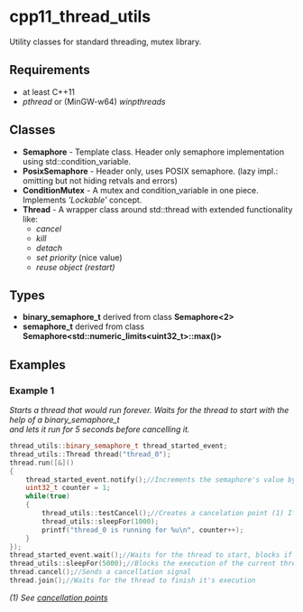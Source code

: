 # cpp11_thread_utils
Utility classes for standard threading, mutex library.

## Requirements
* at least C++11
* _pthread_ or (MinGW-w64) _winpthreads_

## Classes
* **Semaphore** - Template class. Header only semaphore implementation using std::condition_variable.
* **PosixSemaphore** - Header only, uses POSIX semaphore. (lazy impl.: omitting but not hiding retvals and errors) 
* **ConditionMutex** - A mutex and condition_variable in one piece. Implements _'Lockable'_ concept.
* **Thread** - A wrapper class around std::thread with extended functionality like:
  * _cancel_
  * _kill_
  * _detach_
  * _set priority_ (nice value)
  * _reuse object (restart)_

## Types
* **binary_semaphore_t** derived from class **Semaphore<2>**
* **semaphore_t** derived from class **Semaphore<std::numeric_limits<uint32_t>::max()>**

## Examples

### Example 1
_Starts a thread that would run forever. Waits for the thread to start with the help of a binary_semaphore_t<br/>
and lets it run for 5 seconds before cancelling it._
```c++
thread_utils::binary_semaphore_t thread_started_event;
thread_utils::Thread thread("thread_0");
thread.run([&]()
{
    thread_started_event.notify();//Increments the semaphore's value by one (alias for post())
    uint32_t counter = 1;
    while(true)
    {
        thread_utils::testCancel();//Creates a cancelation point (1) If canceled this function does not return
        thread_utils::sleepFor(1000);
        printf("thread_0 is running for %u\n", counter++);
    }
});
thread_started_event.wait();//Waits for the thread to start, blocks if the semaphore's value is zero
thread_utils::sleepFor(5000);//Blocks the execution of the current thread for at least the specified milliseconds
thread.cancel();//Sends a cancellation signal
thread.join();//Waits for the thread to finish it's execution
```
_(1) See [cancellation points](http://pubs.opengroup.org/onlinepubs/000095399/functions/xsh_chap02_09.html#tag_02_09_05_02)_
